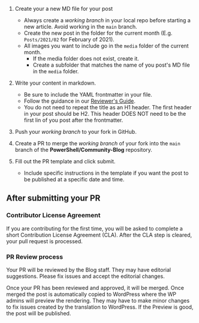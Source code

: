 1. Create your a new MD file for your post

   - Always create a _working branch_ in your local repo before starting a new article. Avoid
     working in the `main` branch.
   - Create the new post in the folder for the current month (E.g. `Posts/2021/02` for February of
     2021).
   - All images you want to include go in the `media` folder of the current month.
     - If the media folder does not exist, create it.
     - Create a subfolder that matches the name of you post's MD file in the `media` folder.

1. Write your content in markdown.

   - Be sure to include the YAML frontmatter in your file.
   - Follow the guidance in our
     [Reviewer's Guide](https://github.com/PowerShell/Community-Blog/wiki/Reviewers-Guide).
   - You do not need to repeat the title as an H1 header. The first header in your post should be
     H2. This header DOES NOT need to be the first lin of you post after the frontmatter.

1. Push your _working branch_ to your fork in GitHub.
1. Create a PR to merge the _working branch_ of your fork into the `main` branch of the
   **PowerShell/Community-Blog** repository.
1. Fill out the PR template and click submit.

   - Include specific instructions in the template if you want the post to be published at a
     specific date and time.

## After submitting your PR

### Contributor License Agreement

If you are contributing for the first time, you will be asked to complete a short Contribution
License Agreement (CLA). After the CLA step is cleared, your pull request is processed.

### PR Review process

Your PR will be reviewed by the Blog staff. They may have editorial suggestions. Please fix issues
and accept the editorial changes.

Once your PR has been reviewed and approved, it will be merged. Once merged the post is
automatically copied to WordPress where the WP admins will preview the rendering. They may have to
make minor changes to fix issues created by the translation to WordPress. If the Preview is good,
the post will be published.
